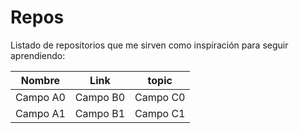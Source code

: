 # Repos

Listado de repositorios que me sirven como inspiración para seguir aprendiendo:

| Nombre | Link | topic |
| ---------- | ---------- | ---------- |
| Campo A0   | Campo B0   | Campo C0   |
| Campo A1   | Campo B1   | Campo C1   |